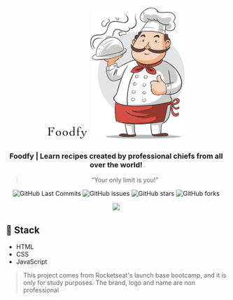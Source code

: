 <h1 align="center">
    <img alt="Foodfy" src="/.github/logo.png"/>
    <img alt="Chef" src="/.github/chef.png">
</h1>

<h3 align="center">
  Foodfy | Learn recipes created by professional chiefs from all over the world!
</h3>

<blockquote align="center">“Your only limit is you!”</blockquote>

<p align="center">


  <img alt="GitHub Last Commits" src="https://img.shields.io/github/last-commit/artursantiago/Foodfy">

  <img alt="GitHub issues" src="https://img.shields.io/github/issues/artursantiago/Foodfy">

  <img alt="GitHub stars" src="https://img.shields.io/github/stars/artursantiago/Foodfy">

  <img alt="GitHub forks" src="https://img.shields.io/github/forks/artursantiago/Foodfy">

</p>

<!-- ## 🧐 About -->

<div align="center">
  <img src="/.github/presentation.gif">
</div>

## :rocket: Stack
 - HTML
 - CSS
 - JavaScript

<blockquote alt="[ignore]">
  <p>
    This project comes from Rocketseat's launch base bootcamp, and it is only for study purposes. The brand, logo and name are non professional
  </p>
</blockquote>
